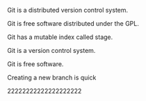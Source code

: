 Git is a distributed version control system.

Git is free software distributed under the GPL.

Git has a mutable index called stage.

Git is a version control system.

Git is free software.

Creating a new branch is quick

22222222222222222222
